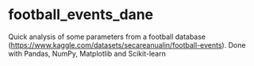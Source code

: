 # football_events_dane
Quick analysis of some parameters from a football database (https://www.kaggle.com/datasets/secareanualin/football-events).
Done with Pandas, NumPy, Matplotlib and Scikit-learn
